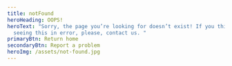 ```yaml
---
title: notFound
heroHeading: OOPS!
heroText: "Sorry, the page you’re looking for doesn’t exist! If you think you’re
  seeing this in error, please, contact us. "
primaryBtn: Return home
secondaryBtn: Report a problem
heroImg: /assets/not-found.jpg
---
```

